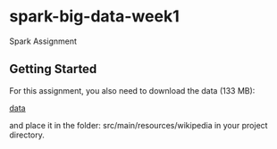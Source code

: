 # spark-big-data-week1 #
Spark Assignment

## Getting Started ##
For this assignment, you also need to download the data (133 MB):

[data](http://alaska.epfl.ch/~dockermoocs/bigdata/wikipedia.dat)

and place it in the folder: src/main/resources/wikipedia in your project directory.
